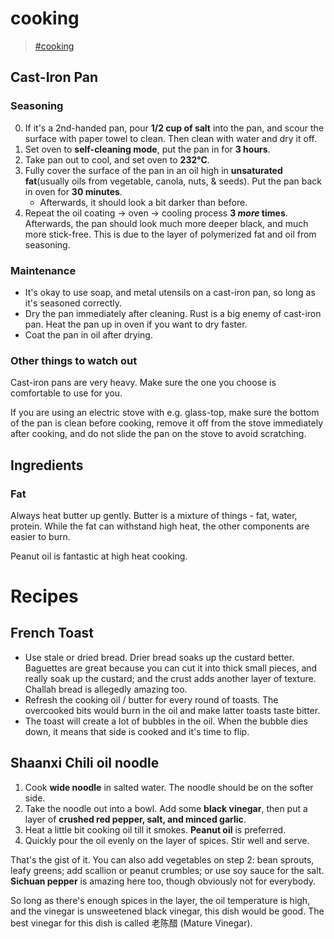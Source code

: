 # cooking

> [\#cooking](https://memex.changbai.li/#tag-cooking)

## Cast-Iron Pan

### Seasoning

0. If it's a 2nd-handed pan, pour __1/2 cup of salt__ into the pan, and scour the surface with paper towel to clean. Then clean with water and dry it off.
1. Set oven to __self-cleaning mode__, put the pan in for __3 hours__.
2. Take pan out to cool, and set oven to __232°C__.
3. Fully cover the surface of the pan in an oil high in __unsaturated fat__(usually oils from vegetable, canola, nuts, & seeds). Put the pan back in oven for __30 minutes__.
    - Afterwards, it should look a bit darker than before.
4. Repeat the oil coating -> oven -> cooling process __3 _more_ times__. Afterwards, the pan should look much more deeper black, and much more stick-free. This is due to the layer of polymerized fat and oil from seasoning.

### Maintenance

- It's okay to use soap, and metal utensils on a cast-iron pan, so long as it's seasoned correctly.
- Dry the pan immediately after cleaning. Rust is a big enemy of cast-iron pan. Heat the pan up in oven if you want to dry faster.
- Coat the pan in oil after drying.

### Other things to watch out

Cast-iron pans are very heavy. Make sure the one you choose is comfortable to use for you.

If you are using an electric stove with e.g. glass-top, make sure the bottom of the pan is clean before cooking, remove it off from the stove immediately after cooking, and do not slide the pan on the stove to avoid scratching.

## Ingredients

### Fat

Always heat butter up gently. Butter is a mixture of things - fat, water, protein. While the fat can withstand high heat, the other components are easier to burn.

Peanut oil is fantastic at high heat cooking.

# Recipes

## French Toast

- Use stale or dried bread. Drier bread soaks up the custard better. 
Baguettes are great because you can cut it into thick small pieces, and really soak up the custard; and the crust adds another layer of texture.
Challah bread is allegedly amazing too.
- Refresh the cooking oil / butter for every round of toasts. The overcooked bits would burn in the oil and make latter toasts taste bitter.
- The toast will create a lot of bubbles in the oil. When the bubble dies down, it means that side is cooked and it's time to flip.

## Shaanxi Chili oil noodle

1. Cook __wide noodle__ in salted water. The noodle should be on the softer side.
2. Take the noodle out into a bowl. Add some __black vinegar__, then put a layer of __crushed red pepper, salt, and minced garlic__.
3. Heat a little bit cooking oil till it smokes. __Peanut oil__ is preferred.
4. Quickly pour the oil evenly on the layer of spices. Stir well and serve.

That's the gist of it. You can also add vegetables on step 2: bean sprouts, leafy greens; add scallion or peanut crumbles; or use soy sauce for the salt. __Sichuan pepper__ is amazing here too, though obviously not for everybody.

So long as there's enough spices in the layer, the oil temperature is high, and the vinegar is unsweetened black vinegar, this dish would be good. The best vinegar for this dish is called 老陈醋 (Mature Vinegar).